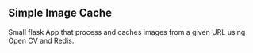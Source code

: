 ## Simple Image Cache

Small flask App that process and caches images from a given URL using Open CV and Redis.



